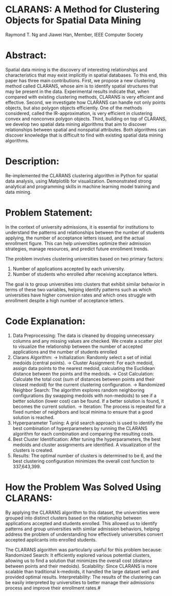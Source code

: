 # CLARANS: A Method for Clustering Objects for Spatial Data Mining
Raymond T. Ng and Jiawei Han, Member, IEEE Computer Society

# Abstract: 
Spatial data mining is the discovery of interesting relationships and characteristics that may exist implicitly in spatial
databases. To this end, this paper has three main contributions. First, we propose a new clustering method called CLARANS, whose
aim is to identify spatial structures that may be present in the data. Experimental results indicate that, when compared with existing
clustering methods, CLARANS is very efficient and effective. Second, we investigate how CLARANS can handle not only points
objects, but also polygon objects efficiently. One of the methods considered, called the IR-approximation, is very efficient in clustering
convex and nonconvex polygon objects. Third, building on top of CLARANS, we develop two spatial data mining algorithms that aim to
discover relationships between spatial and nonspatial attributes. Both algorithms can discover knowledge that is difficult to find with
existing spatial data mining algorithms.

# Description: 
Re-implemented the CLARANS clustering algorithm in Python for spatial data analysis, using Matplotlib for visualization.
Demonstrated strong analytical and programming skills in machine learning model training and data mining.

# Problem Statement:
In the context of university admissions, it is essential for institutions to understand the patterns and relationships between the number of students applying, the number of acceptance letters issued, and the actual enrollment figure. This can help universities optimize their admission strategies, manage resources, and predict future enrollment trends.

The problem involves clustering universities based on two primary factors:
1. Number of applications accepted by each university.
2. Number of students who enrolled after receiving acceptance letters.

The goal is to group universities into clusters that exhibit similar behavior in terms of these two variables, helping identify patterns such as which universities have higher conversion rates and which ones struggle with enrollment despite a high number of acceptance letters.

# Code Explanation:
1. Data Preprocessing: The data is cleaned by dropping unnecessary columns and any missing values are checked. We create a scatter plot to visualize the relationship between the number of accepted applications and the number of students enrolled
2. Clarans Algorithm:
-> Initialization: Randomly select a set of initial medoids (central points).
-> Cluster Assignment: For each medoid, assign data points to the nearest medoid, calculating the Euclidean distance between the points and the medoids.
-> Cost Calculation: Calculate the total cost (sum of distances between points and their closest medoid) for the current clustering configuration.
-> Randomized Neighbor Search: The algorithm explores random neighboring configurations (by swapping medoids with non-medoids) to see if a better solution (lower cost) can be found. If a better solution is found, it becomes the current solution.
-> Iteration: The process is repeated for a fixed number of neighbors and local minima to ensure that a good solution is reached.
3. Hyperparameter Tuning: A grid search approach is used to identify the best combination of hyperparameters by running the CLARANS algorithm for each combination and comparing the resulting costs.
4. Best Cluster Identification: After tuning the hyperparameters, the best medoids and cluster assignments are identified. A visualization of the clusters is created.
5. Results: The optimal number of clusters is determined to be 6, and the best clustering configuration minimizes the overall cost function to 337,643,399.

# How the Problem Was Solved Using CLARANS:
By applying the CLARANS algorithm to this dataset, the universities were grouped into distinct clusters based on the relationship between applications accepted and students enrolled. This allowed us to identify patterns and group universities with similar admission behaviors, helping address the problem of understanding how effectively universities convert accepted applicants into enrolled students.

The CLARANS algorithm was particularly useful for this problem because:
Randomized Search: It efficiently explored various potential clusters, allowing us to find a solution that minimizes the overall cost (distance between points and their medoids).
Scalability: Since CLARANS is more scalable than traditional k-medoids, it handled the large dataset well and provided optimal results.
Interpretability: The results of the clustering can be easily interpreted by universities to better manage their admissions process and improve their enrollment rates.# 


